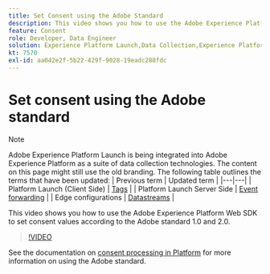 ```yaml
---
title: Set Consent using the Adobe Standard
description: This video shows you how to use the Adobe Experience Platform Web SDK to set consent values according to the Adobe standard 1.0 and 2.0.
feature: Consent
role: Developer, Data Engineer
solution: Experience Platform Launch,Data Collection,Experience Platform
kt: 7570
exl-id: aa042e2f-5b22-429f-9028-19eadc288fdc
---
```

# Set consent using the Adobe standard

>[!NOTE]
>
>Adobe Experience Platform Launch is being integrated into Adobe Experience Platform as a suite of data collection technologies. The content on this page might still use the old branding. The following table outlines the terms that have been updated:
>| Previous term | Updated term |
>|---|---|
>| Platform Launch (Client Side) | [Tags](https://experienceleague.adobe.com/docs/launch/using/home.html) |
>| Platform Launch Server Side | [Event forwarding](https://experienceleague.adobe.com/docs/launch/using/server-side-info/server-side-overview.html) |
>| Edge configurations  |  [Datastreams](https://experienceleague.adobe.com/docs/experience-platform/edge/fundamentals/datastreams.html) |

This video shows you how to use the Adobe Experience Platform Web SDK to set consent values according to the Adobe standard 1.0 and 2.0.

>[!VIDEO](https://video.tv.adobe.com/v/332694/?quality=12&learn=on)

See the documentation on [consent processing in Platform](https://experienceleague.adobe.com/docs/experience-platform/landing/governance-privacy-security/consent/iab/overview.html) for more information on using the Adobe standard.
